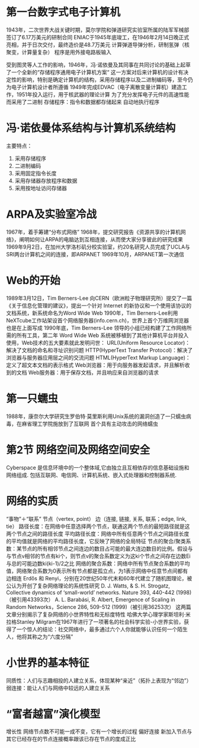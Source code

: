 # 第一台数字式电子计算机
1943年，二次世界大战关键时期，莫尔学院和弹道研究实验室所属的陆军军械部签订了6.17万美元的研制合同
ENIAC于1945年底竣工，在1946年2月14日晚正式亮相，并于日次交付，最终造价是48.7万美元
计算弹道导弹分析，研制氢弹（核聚变，计算量复杂）
程序是用外接电路板输入

受到图灵等人工作的影响，1946年，冯·诺依曼及其同事在共同讨论的基础上起草了一个全新的“存储程序通用电子计算机方案“
这一方案对后来计算机的设计有决定性的影响，特别是确定计算机的结构，采用存储程序以及二进制编码等，至今仍为电子计算机设计者所遵循
1949年完成EDVAC（电子离散变量计算机）建造工作，1951年投入运行，用于核武器的理论计算
为了充分发挥电子元件的高速性能而采用了二进制
存储程序：指令和数据都存储起来
自动地执行程序

# 冯·诺依曼体系结构与计算机系统结构
主要特点：
1. 采用存储程序
2. 二进制编码
3. 采用固定指令长度
4. 采用存储器存放程序和数据
5. 采用按地址访问存储器
   
# ARPA及实验室冷战

1967年，着手筹建“分布式网络”
1968年，提交研究报告《资源共享的计算机网络》，阐明如何让ARPA的电脑达到互相连接，从而使大家分享彼此的研究成果
1969年9月2日，在加州大学洛杉矶分校实验室，约20名研究人员完成了UCLA与SRI两台计算机之间的连接，即ARPANET
1969年10月，ARPANET第一次通信

# Web的开始
1989年3月12日，Tim Berners-Lee 向CERN（欧洲粒子物理研究所）提交了一篇《关于信息化管理的建议》，提出一个针对 Internet 的新协议和一个使用该协议的文档系统，新系统命名为Word Wide Web
1990年，Tim Berners-Lee利用NeXTcube工作站架设首个网络服务器(info.cern.ch)，世界上首个万维网浏览器也是在上面写成
1990年底，Tim Berners-Lee 领导的小组已经构建了工作网络所需的所有工具，第二年 Word Wide Web 系统被移植到了其他计算机平台并投入使用，Web技术的五大要素就此发明问世：
URL(Uniform Resource Locator)：解决了文档的命名和寻址识别问题
HTTP(HyperText Transfer Protocol)：解决了浏览器与服务器应用层之间的交流问题
HTML(HyperText Markup Language)：定义了超文本文档的表示格式
Web浏览器：用于向服务器发起请求，并且解析收到的文档
Web服务器：用于保存文档，并且响应来自浏览器的请求

# 第一只蠕虫
1988年，康奈尔大学研究生罗伯特·莫里斯利用Unix系统的漏洞创造了一只蠕虫病毒，在麻省理工学院施放到了互联网
首个具有主动攻击的网络蠕虫

# 第2节 网络空间及网络空间安全
Cyberspace 是信息环境中的一个整体域,它由独立且互相依存的信息基础设施和网络组成. 包括互联网、电信网、计算机系统、嵌入式处理器和控制器系统.

# 网络的实质
“事物”＋“联系”
节点（vertex, point）
边（连接, 链接, 关系, 联系；edge, link, tie）
路径长度：在网络中任意选择两个节点，联通这两个节点的最短路径就是这两个节点之间的路径长度
平均路径长度：网络中所有任意两个节点之间路径长度的平均值就是网络的平均路径长度，它反映了网络的全局特征
节点的聚合/聚类系数：某节点的所有相邻节点之间连边的数目占可能的最大连边数目的比例。假设与与节点v相邻的节点有ki个，则节点v的聚合系数定义为这ki个节点之间存在边数Ei与总的可能边数ki(ki-1)/2之比
网络的聚合系数：网络中所有节点聚合系数的平均值，网络聚合系数为0表示所有节点都是孤立点，为1表示网络中任意节点间都有边相连
 Erdős 和 Renyi，分别在20世纪50年代末和60年代建立了随机图理论，被公认为开创了复杂网络理论的系统性研究
D. J. Watts, & S. H. Strogatz, Collective dynamics of ‘small-world’ networks. Nature 393, 440-442 (1998)（被引用43393次）
A. L. Barabási, R. Albert, Emergence of Scaling in Random Networks，Science 286, 509-512 (1999)（被引用36253次）
这两篇文章分别揭示了复杂网络的小世界特性和无标度特性
哈佛大学心理学家斯坦利·米拉格Stanley Milgram在1967年进行了一项著名的社会科学实验-小世界实验，获得了一个惊人的结论：社交网络中，最多通过六个人你就能够认识任何一个陌生人，他将其称之为“六度分隔”
# 小世界的基本特征
同质性：人们与志趣相投的人建立关系，体现某种“亲近”（拓扑上表现为“邻边”）
弱连接：能让人们与网络中较远的人建立关系

# “富者越富”演化模型
增长性
网络节点数不可能一成不变，它有一个增长的过程
偏好连接
新加入节点与其它已经存在的节点连接概率跟该已存在节点的度成正比


